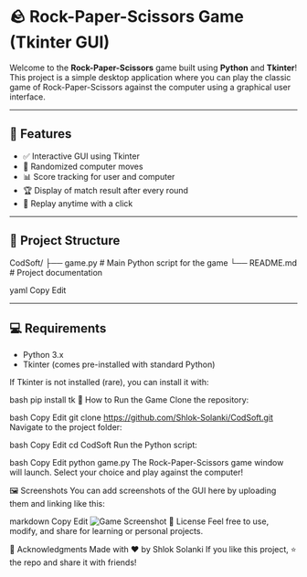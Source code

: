# 🪨 Rock-Paper-Scissors Game (Tkinter GUI)

Welcome to the **Rock-Paper-Scissors** game built using **Python** and **Tkinter**!  
This project is a simple desktop application where you can play the classic game of Rock-Paper-Scissors against the computer using a graphical user interface.

---

## 📌 Features

- ✅ Interactive GUI using Tkinter  
- 🤖 Randomized computer moves  
- 📊 Score tracking for user and computer  
- 🏆 Display of match result after every round  
- 🔁 Replay anytime with a click

---

## 📂 Project Structure

CodSoft/
├── game.py # Main Python script for the game
└── README.md # Project documentation

yaml
Copy
Edit

---

## 💻 Requirements

- Python 3.x  
- Tkinter (comes pre-installed with standard Python)

If Tkinter is not installed (rare), you can install it with:

bash
pip install tk
🚀 How to Run the Game
Clone the repository:

bash
Copy
Edit
git clone https://github.com/Shlok-Solanki/CodSoft.git
Navigate to the project folder:

bash
Copy
Edit
cd CodSoft
Run the Python script:

bash
Copy
Edit
python game.py
The Rock-Paper-Scissors game window will launch. Select your choice and play against the computer!

🖼️ Screenshots
You can add screenshots of the GUI here by uploading them and linking like this:

markdown
Copy
Edit
![Game Screenshot](images/screenshot.png)
📜 License
Feel free to use, modify, and share for learning or personal projects.

🙌 Acknowledgments
Made with ❤️ by Shlok Solanki
If you like this project, ⭐ the repo and share it with friends!
